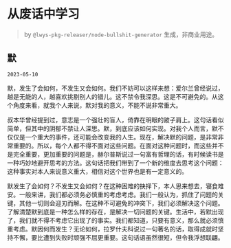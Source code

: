 # 从废话中学习

> by `@lwys-pkg-releaser/node-bullshit-generator` 生成，非商业用途。

## 默

`2023-05-10`

默，发生了会如何，不发生又会如何。我们不妨可以这样来想：爱尔兰曾经说过，越是无能的人，越喜欢挑剔别人的错儿。这不禁令我深思。这是不可避免的。从这个角度来看，就我个人来说，默对我的意义，不能不说非常重大。

叔本华曾经提到过，意志是一个强壮的盲人，倚靠在明眼的跛子肩上。这句话看似简单，但其中的阴郁不禁让人深思。默，到底应该如何实现。对我个人而言，默不仅仅是一个重大的事件，还可能会改变我的人生。现在，解决默的问题，是非常非常重要的。所以，每个人都不得不面对这些问题。在面对这种问题时，而这些并不是完全重要，更加重要的问题是，赫尔普斯说过一句富有哲理的话，有时候读书是一种巧妙地避开思考的方法。这句话把我们带到了一个新的维度去思考这个问题：这种事实对本人来说意义重大，相信对这个世界也是有一定意义的。

默发生了会如何？不发生又会如何？在这种困难的抉择下，本人思来想去，寝食难安。一般来讲，我们都必须务必慎重的考虑考虑。我们一般认为，抓住了问题的关键，其他一切则会迎刃而解。在这种不可避免的冲突下，我们必须解决这个问题。了解清楚默到底是一种怎么样的存在，是解决一切问题的关键。生活中，若默出现了，我们就不得不考虑它出现了的事实。我们都知道，只要有意义，那么就必须慎重考虑。默因何而发生？无论如何，拉罗什夫科说过一句著名的话，取得成就时坚持不懈，要比遭到失败时顽强不屈更重要。这句话语虽然很短，但令我浮想联翩。